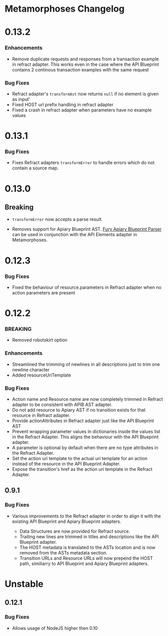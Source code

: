 # Metamorphoses Changelog

# 0.13.2

### Enhancements

- Remove duplicate requests and responses from a transaction example in refract adapter. This works even in the case
  where the API Blueprint contains 2 continous transaction examples with the same request

### Bug Fixes

- Refract adapter's `transformAst` now returns `null` if no element is given as input'
- Fixed HOST url prefix handling in refract adapter
- Fixed a crash in refract adapter when parameters have no example values

# 0.13.1

### Bug Fixes

- Fixes Refract adapters `transformError` to handle errors which do not contain
  a source map.

# 0.13.0

## Breaking

- `transformError` now accepts a parse result.

- Removes support for Apiary Blueprint AST. [Fury Apiary Blueprint
  Parser](https://github.com/apiaryio/fury-adapter-apiary-blueprint-parser) can
  be used in conjunction with the API Elements adapter in Metamorphoses.

# 0.12.3

### Bug Fixes

- Fixed the behaviour of resource.parameters in Refract adapter when no action parameters are present

# 0.12.2

### BREAKING

- Removed robotskirt option

### Enhancements

- Streamlined the trimming of newlines in all descriptions just to trim one newline character
- Added resourceUriTemplate

### Bug Fixes

- Action name and Resource name are now completely trimmed in Refract adapter to be consistent with APIB AST adapter.
- Do not add resource to Apiary AST if no transition exists for that resource in Refract adapter.
- Provide actionAttributes in Refract adapter just like the API Blueprint AST
- Prevent wrapping parameter values in dictionaries inside the values list in
  the Refract Adapter. This aligns the behaviour with the API Blueprint
  adapter.
- A parameter is optional by default when there are no type attributes in the Refract Adapter.
- Set the action uri template to the actual uri template for an action instead
  of the resource in the API Blueprint Adapter.
- Expose the transition's href as the action uri template in the
  Refract Adapter.

## 0.9.1

### Bug Fixes

- Various improvements to the Refract adapter in order to align it with the
  existing API Blueprint and Apiary Blueprint adapters.

  - Data Structures are now provided for Refract source.
  - Trailing new lines are trimmed in titles and descriptions like the API
    Blueprint adapter.
  - The HOST metadata is translated to the ASTs location and is now
    removed from the ASTs metadata section.
  - Transition URLs and Resource URLs will now prepend the HOST path,
    similiarry to API Blueprint and Apiary Blueprint adapters.

# Unstable

## 0.12.1

### Bug Fixes

- Allows usage of NodeJS higher then 0.10
